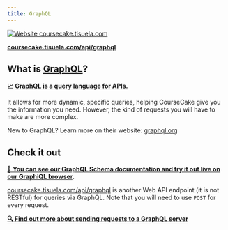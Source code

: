 ```yaml
---
title: GraphQL
---
```

 [![Website coursecake.tisuela.com](https://img.shields.io/website?label=Web%20API&up_color=success&up_message=up&url=https%3A%2F%2Fcoursecake.tisuela.com)](https://coursecake.tisuela.com/)

**[coursecake.tisuela.com/api/graphql](http://coursecake.tisuela.com/api/graphql)**




## What is [GraphQL](http://coursecake.tisuela.com/api/graphql)?
**📈 [GraphQL is a query language for APIs.](https://graphql.org/)**

 It allows for more dynamic, specific queries, helping CourseCake give you the information you need. However, the kind of requests you will have to make are more complex.

New to GraphQL? Learn more on their website: [graphql.org](https://graphql.org/)

## Check it out
**[👀 You can see our GraphQL Schema documentation and try it out live on our GraphiQL browser](http://coursecake.tisuela.com/api/graphql).**

[coursecake.tisuela.com/api/graphql](http://coursecake.tisuela.com/api/graphql) is another Web API endpoint (it is not RESTful) for queries via GraphQL. Note that you will need to use `POST` for every request.

**[🔍 Find out more about sending requests to a GraphQL server](https://graphql.org/graphql-js/graphql-clients/)**
